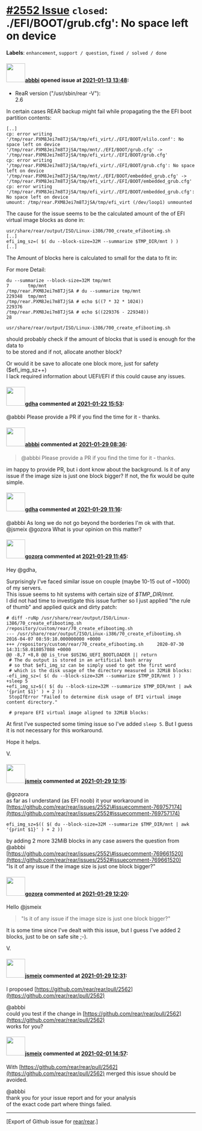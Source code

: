 [\#2552 Issue](https://github.com/rear/rear/issues/2552) `closed`: ./EFI/BOOT/grub.cfg': No space left on device
================================================================================================================

**Labels**: `enhancement`, `support / question`, `fixed / solved / done`

#### <img src="https://avatars.githubusercontent.com/u/3919561?u=473291dd3dbd58fd0af45714935992a3d416aa6e&v=4" width="50">[abbbi](https://github.com/abbbi) opened issue at [2021-01-13 13:48](https://github.com/rear/rear/issues/2552):

-   ReaR version ("/usr/sbin/rear -V"):  
    2.6

In certain cases REAR backup might fail while propagating the the EFI
boot partition contents:

    [..]
    cp: error writing '/tmp/rear.PXM8Jei7m8TJjSA/tmp/efi_virt/./EFI/BOOT/elilo.conf': No space left on device
    '/tmp/rear.PXM8Jei7m8TJjSA/tmp/mnt/./EFI/BOOT/grub.cfg' -> '/tmp/rear.PXM8Jei7m8TJjSA/tmp/efi_virt/./EFI/BOOT/grub.cfg'
    cp: error writing '/tmp/rear.PXM8Jei7m8TJjSA/tmp/efi_virt/./EFI/BOOT/grub.cfg': No space left on device
    '/tmp/rear.PXM8Jei7m8TJjSA/tmp/mnt/./EFI/BOOT/embedded_grub.cfg' -> '/tmp/rear.PXM8Jei7m8TJjSA/tmp/efi_virt/./EFI/BOOT/embedded_grub.cfg'
    cp: error writing '/tmp/rear.PXM8Jei7m8TJjSA/tmp/efi_virt/./EFI/BOOT/embedded_grub.cfg': No space left on device
    umount: /tmp/rear.PXM8Jei7m8TJjSA/tmp/efi_virt (/dev/loop1) unmounted

The cause for the issue seems to be the calculated amount of the of EFI
virtual image blocks as done in:

    usr/share/rear/output/ISO/Linux-i386/700_create_efibootimg.sh
    [..]
    efi_img_sz=( $( du --block-size=32M --summarize $TMP_DIR/mnt ) )
    [..]

The Amount of blocks here is calculated to small for the data to fit in:

For more Detail:

    du --summarize --block-size=32M tmp/mnt
    7       tmp/mnt
    /tmp/rear.PXM8Jei7m8TJjSA # du --summarize tmp/mnt
    229348  tmp/mnt
    /tmp/rear.PXM8Jei7m8TJjSA # echo $((7 * 32 * 1024))
    229376
    /tmp/rear.PXM8Jei7m8TJjSA # echo $((229376 - 229348))
    28

    usr/share/rear/output/ISO/Linux-i386/700_create_efibootimg.sh

should probably check if the amount of blocks that is used is enough for
the data to  
to be stored and if not, allocate another block?

Or would it be save to allocate one block more, just for safety
($efi\_img\_sz++)  
I lack required information about UEFI/EFI if this could cause any
issues.

#### <img src="https://avatars.githubusercontent.com/u/888633?u=cdaeb31efcc0048d3619651aa18dd4b76e636b21&v=4" width="50">[gdha](https://github.com/gdha) commented at [2021-01-22 15:53](https://github.com/rear/rear/issues/2552#issuecomment-765503279):

@abbbi Please provide a PR if you find the time for it - thanks.

#### <img src="https://avatars.githubusercontent.com/u/3919561?u=473291dd3dbd58fd0af45714935992a3d416aa6e&v=4" width="50">[abbbi](https://github.com/abbbi) commented at [2021-01-29 08:36](https://github.com/rear/rear/issues/2552#issuecomment-769661520):

> @abbbi Please provide a PR if you find the time for it - thanks.

im happy to provide PR, but i dont know about the background. Is it of
any issue if the image size is just one block bigger? If not, the fix
would be quite simple.

#### <img src="https://avatars.githubusercontent.com/u/888633?u=cdaeb31efcc0048d3619651aa18dd4b76e636b21&v=4" width="50">[gdha](https://github.com/gdha) commented at [2021-01-29 11:16](https://github.com/rear/rear/issues/2552#issuecomment-769743746):

@abbbi As long we do not go beyond the borderies I'm ok with that.  
@jsmeix @gozora What is your opinion on this matter?

#### <img src="https://avatars.githubusercontent.com/u/12116358?u=1c5ba9dcee5ca3082f03029a7fbe647efd30eb49&v=4" width="50">[gozora](https://github.com/gozora) commented at [2021-01-29 11:45](https://github.com/rear/rear/issues/2552#issuecomment-769757174):

Hey @gdha,

Surprisingly I've faced similar issue on couple (maybe 10-15 out of
~1000) of my servers.  
This issue seems to hit systems with certain size of *$TMP\_DIR/mnt.*  
I did not had time to investigate this issue further so I just applied
"the rule of thumb" and applied quick and dirty patch:

    # diff -ruNp /usr/share/rear/output/ISO/Linux-i386/70_create_efibootimg.sh /repository/custom/rear/70_create_efibootimg.sh
    --- /usr/share/rear/output/ISO/Linux-i386/70_create_efibootimg.sh       2016-04-07 08:59:10.000000000 +0000
    +++ /repository/custom/rear/70_create_efibootimg.sh     2020-07-30 14:31:58.018057088 +0000
    @@ -8,7 +8,8 @@ is_true $USING_UEFI_BOOTLOADER || return
     # The du output is stored in an artificial bash array
     # so that $efi_img_sz can be simply used to get the first word
     # which is the disk usage of the directory measured in 32MiB blocks:
    -efi_img_sz=( $( du --block-size=32M --summarize $TMP_DIR/mnt ) )
    +sleep 5
    +efi_img_sz=$(( $( du --block-size=32M --summarize $TMP_DIR/mnt | awk '{print $1}' ) + 2 ))
     StopIfError "Failed to determine disk usage of EFI virtual image content directory."

     # prepare EFI virtual image aligned to 32MiB blocks:

At first I've suspected some timing issue so I've added `sleep 5`. But I
guess it is not necessary for this workaround.

Hope it helps.

V.

#### <img src="https://avatars.githubusercontent.com/u/1788608?u=925fc54e2ce01551392622446ece427f51e2f0ce&v=4" width="50">[jsmeix](https://github.com/jsmeix) commented at [2021-01-29 12:15](https://github.com/rear/rear/issues/2552#issuecomment-769770847):

@gozora  
as far as I understand (as EFI noob) it your workaround in  
[https://github.com/rear/rear/issues/2552\#issuecomment-769757174](https://github.com/rear/rear/issues/2552#issuecomment-769757174)

    efi_img_sz=$(( $( du --block-size=32M --summarize $TMP_DIR/mnt | awk '{print $1}' ) + 2 ))

by adding 2 more 32MiB blocks in any case aswers the question from
@abbbi  
[https://github.com/rear/rear/issues/2552\#issuecomment-769661520](https://github.com/rear/rear/issues/2552#issuecomment-769661520)  
"Is it of any issue if the image size is just one block bigger?"

#### <img src="https://avatars.githubusercontent.com/u/12116358?u=1c5ba9dcee5ca3082f03029a7fbe647efd30eb49&v=4" width="50">[gozora](https://github.com/gozora) commented at [2021-01-29 12:20](https://github.com/rear/rear/issues/2552#issuecomment-769773091):

Hello @jsmeix

> "Is it of any issue if the image size is just one block bigger?"

It is some time since I've dealt with this issue, but I guess I've added
2 blocks, just to be on safe site ;-).

V.

#### <img src="https://avatars.githubusercontent.com/u/1788608?u=925fc54e2ce01551392622446ece427f51e2f0ce&v=4" width="50">[jsmeix](https://github.com/jsmeix) commented at [2021-01-29 12:31](https://github.com/rear/rear/issues/2552#issuecomment-769778075):

I proposed
[https://github.com/rear/rear/pull/2562](https://github.com/rear/rear/pull/2562)

@abbbi  
could you test if the change in
[https://github.com/rear/rear/pull/2562](https://github.com/rear/rear/pull/2562)  
works for you?

#### <img src="https://avatars.githubusercontent.com/u/1788608?u=925fc54e2ce01551392622446ece427f51e2f0ce&v=4" width="50">[jsmeix](https://github.com/jsmeix) commented at [2021-02-01 14:57](https://github.com/rear/rear/issues/2552#issuecomment-770918043):

With
[https://github.com/rear/rear/pull/2562](https://github.com/rear/rear/pull/2562)
merged this issue should be avoided.

@abbbi  
thank you for your issue report and for your analysis  
of the exact code part where things failed.

------------------------------------------------------------------------

\[Export of Github issue for
[rear/rear](https://github.com/rear/rear).\]
